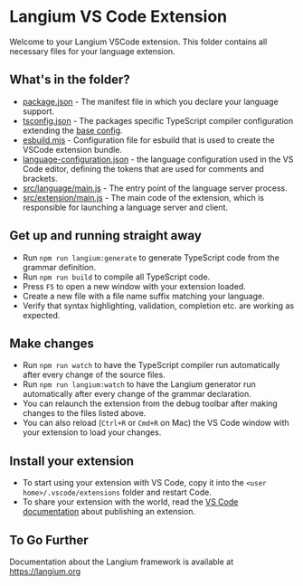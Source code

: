 # Langium VS Code Extension

Welcome to your Langium VSCode extension. This folder contains all necessary files for your language extension.

## What's in the folder?

- [package.json](./package.json) - The manifest file in which you declare your language support.
- [tsconfig.json](./tsconfig.json) - The packages specific TypeScript compiler configuration extending the [base config](../../tsconfig.json).
- [esbuild.mjs](./esbuild.mjs) - Configuration file for esbuild that is used to create the VSCode extension bundle.
- [language-configuration.json](./language-configuration.json) - the language configuration used in the VS Code editor, defining the tokens that are used for comments and brackets.
- [src/language/main.js](./src/language/main.ts) - The entry point of the language server process.
- [src/extension/main.js](./src/extension/main.ts) - The main code of the extension, which is responsible for launching a language server and client.

## Get up and running straight away

- Run `npm run langium:generate` to generate TypeScript code from the grammar definition.
- Run `npm run build` to compile all TypeScript code.
- Press `F5` to open a new window with your extension loaded.
- Create a new file with a file name suffix matching your language.
- Verify that syntax highlighting, validation, completion etc. are working as expected.

## Make changes

- Run `npm run watch` to have the TypeScript compiler run automatically after every change of the source files.
- Run `npm run langium:watch` to have the Langium generator run automatically after every change of the grammar declaration.
- You can relaunch the extension from the debug toolbar after making changes to the files listed above.
- You can also reload (`Ctrl+R` or `Cmd+R` on Mac) the VS Code window with your extension to load your changes.

## Install your extension

- To start using your extension with VS Code, copy it into the `<user home>/.vscode/extensions` folder and restart Code.
- To share your extension with the world, read the [VS Code documentation](https://code.visualstudio.com/api/working-with-extensions/publishing-extension) about publishing an extension.

## To Go Further

Documentation about the Langium framework is available at <https://langium.org>
